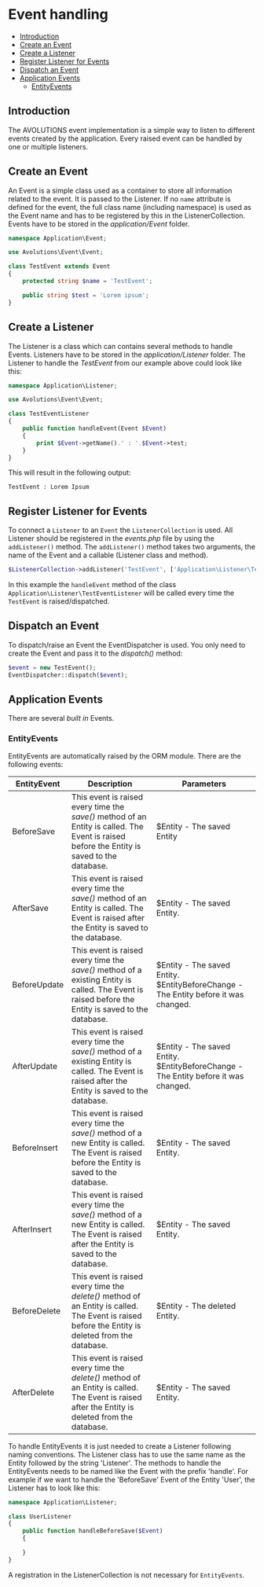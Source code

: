 # Event handling

* [Introduction](#introduction)
* [Create an Event](#create-an-event)
* [Create a Listener](#create-a-listener)
* [Register Listener for Events](#register-listener-for-events)
* [Dispatch an Event](#dispatch-an-event)
* [Application Events](#application-events)
  * [EntityEvents](#entityevents)

## Introduction

The AVOLUTIONS event implementation is a simple way to listen to different events created by the application.
Every raised event can be handled by one or multiple listeners.

## Create an Event

An Event is a simple class used as a container to store all information related to the event. It is passed to the Listener.
If no `name` attribute is defined for the event, the full class name (including namespace) is used as the Event name and has to be registered by this in the ListenerCollection.
Events have to be stored in the *application/Event* folder.
```php
namespace Application\Event;

use Avolutions\Event\Event;

class TestEvent extends Event
{
    protected string $name = 'TestEvent';

    public string $test = 'Lorem ipsum';
}
```
## Create a Listener

The Listener is a class which can contains several methods to handle Events. Listeners have to be stored in the *application/Listener* folder. 
The Listener to handle the *TestEvent* from our example above could look like this:

```php
namespace Application\Listener;

use Avolutions\Event\Event;

class TestEventListener
{
    public function handleEvent(Event $Event)
    {
        print $Event->getName().' : '.$Event->test;
    }
}
```
This will result in the following output:
```
TestEvent : Lorem Ipsum
```

## Register Listener for Events 
To connect a `Listener` to an `Event` the `ListenerCollection` is used. All Listener should be registered in the *events.php* file by using the `addListener()` method.
The `addListener()` method takes two arguments, the name of the Event and a callable (Listener class and method).
```php
$ListenerCollection->addListener('TestEvent', ['Application\Listener\TestEventListener', 'handleEvent']);
```

In this example the `handleEvent` method of the class `Application\Listener\TestEventListener` will be called every time the `TestEvent` is raised/dispatched.
## Dispatch an Event
To dispatch/raise an Event the EventDispatcher is used. You only need to create the Event and pass it to the *dispatch()* method:
```php
$event = new TestEvent();
EventDispatcher::dispatch($event);
```
## Application Events

There are several *built in* Events.

### EntityEvents
EntityEvents are automatically raised by the ORM module. There are the following events:

EntityEvent | Description | Parameters
--- | --- | ---
BeforeSave | This event is raised every time the *save()* method of an Entity is called. The Event is raised before the Entity is saved to the database. | $Entity - The saved Entity
 AfterSave | This event is raised every time the *save()* method of an Entity is called. The Event is raised after the Entity is saved to the database. | $Entity - The saved Entity.
BeforeUpdate | This event is raised every time the *save()* method of a existing Entity is called. The Event is raised before the Entity is saved to the database. | $Entity - The saved Entity. $EntityBeforeChange - The Entity before it was changed.
AfterUpdate | This event is raised every time the *save()* method of a existing Entity is called. The Event is raised after the Entity is saved to the database. | $Entity - The saved Entity. $EntityBeforeChange - The Entity before it was changed.
BeforeInsert | This event is raised every time the *save()* method of a new Entity is called. The Event is raised before the Entity is saved to the database. | $Entity - The saved Entity.
AfterInsert | This event is raised every time the *save()* method of a new Entity is called. The Event is raised after the Entity is saved to the database. | $Entity - The saved Entity.
BeforeDelete | This event is raised every time the *delete()* method of an Entity is called. The Event is raised before the Entity is deleted from the database. | $Entity - The deleted Entity.
 AfterDelete | This event is raised every time the *delete()* method of an Entity is called. The Event is raised after the Entity is deleted from the database. | $Entity - The saved Entity.

To handle EntityEvents it is just needed to create a Listener following naming conventions. The Listener class has to use the same name as the Entity followed by the string 'Listener'.
The methods to handle the EntityEvents needs to be named like the Event with the prefix 'handle'. For example if we want to handle the 'BeforeSave' Event of the Entity 'User', the Listener has to look like this:

```php
namespace Application\Listener;

class UserListener
{
    public function handleBeforeSave($Event)
    {

    }
}
```

A registration in the ListenerCollection is not necessary for `EntityEvents`.